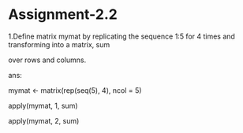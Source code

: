 # Assignment-2.2

1.Define matrix mymat by replicating the sequence 1:5 for 4 times and transforming into a matrix, sum

over rows and columns.

ans:

mymat <- matrix(rep(seq(5), 4), ncol = 5)

apply(mymat, 1, sum)

apply(mymat, 2, sum)
